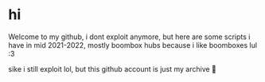 # hi


Welcome to my github, i dont exploit anymore, but here are some scripts i have in mid 2021-2022, mostly boombox hubs because i like boomboxes lul :3



sike i still exploit lol, but this github account is just my archive 🙂
